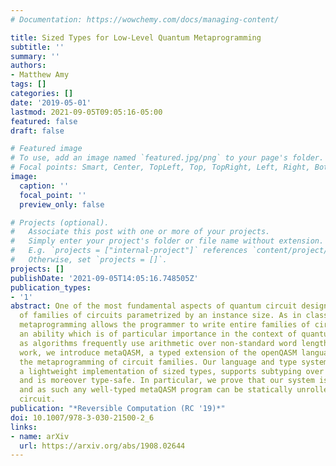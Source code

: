 ```yaml
---
# Documentation: https://wowchemy.com/docs/managing-content/

title: Sized Types for Low-Level Quantum Metaprogramming
subtitle: ''
summary: ''
authors:
- Matthew Amy
tags: []
categories: []
date: '2019-05-01'
lastmod: 2021-09-05T09:05:16-05:00
featured: false
draft: false

# Featured image
# To use, add an image named `featured.jpg/png` to your page's folder.
# Focal points: Smart, Center, TopLeft, Top, TopRight, Left, Right, BottomLeft, Bottom, BottomRight.
image:
  caption: ''
  focal_point: ''
  preview_only: false

# Projects (optional).
#   Associate this post with one or more of your projects.
#   Simply enter your project's folder or file name without extension.
#   E.g. `projects = ["internal-project"]` references `content/project/deep-learning/index.md`.
#   Otherwise, set `projects = []`.
projects: []
publishDate: '2021-09-05T14:05:16.748505Z'
publication_types:
- '1'
abstract: One of the most fundamental aspects of quantum circuit design is the concept
  of families of circuits parametrized by an instance size. As in classical programming,
  metaprogramming allows the programmer to write entire families of circuits simultaneously,
  an ability which is of particular importance in the context of quantum computing
  as algorithms frequently use arithmetic over non-standard word lengths. In this
  work, we introduce metaQASM, a typed extension of the openQASM language supporting
  the metaprogramming of circuit families. Our language and type system, built around
  a lightweight implementation of sized types, supports subtyping over register sizes
  and is moreover type-safe. In particular, we prove that our system is strongly normalizing,
  and as such any well-typed metaQASM program can be statically unrolled into a finite
  circuit.
publication: "*Reversible Computation (RC '19)*"
doi: 10.1007/978-3-030-21500-2_6
links:
- name: arXiv
  url: https://arxiv.org/abs/1908.02644
---
```

